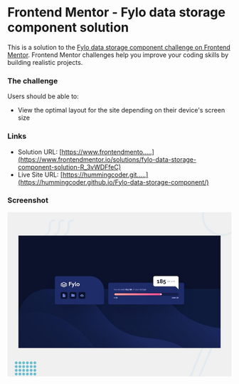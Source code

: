 # Frontend Mentor - Fylo data storage component solution

This is a solution to the [Fylo data storage component challenge on Frontend Mentor](https://www.frontendmentor.io/challenges/fylo-data-storage-component-1dZPRbV5n). Frontend Mentor challenges help you improve your coding skills by building realistic projects.

### The challenge

Users should be able to:

- View the optimal layout for the site depending on their device's screen size

### Links

- Solution URL: [https://www.frontendmento.....](https://www.frontendmentor.io/solutions/fylo-data-storage-component-solution-R_3vWDFfeC)
- Live Site URL: [https://hummingcoder.git.....](https://hummingcoder.github.io/Fylo-data-storage-component/)

### Screenshot

![](./design/desktop-preview.jpg)
